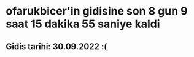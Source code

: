 # ofarukbicer'in gidisine son 8 gun 9 saat 15 dakika 55 saniye kaldi

## Gidis tarihi: 30.09.2022 :(